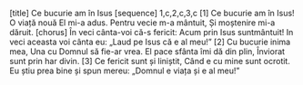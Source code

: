 [title] Ce bucurie am în Isus
[sequence] 1,c,2,c,3,c
[1]
Ce bucurie am în Isus!
O viață nouă El mi-a adus.
Pentru vecie m-a mântuit,
Și moștenire mi-a dăruit.
[chorus]
În veci cânta-voi că-s fericit:
Acum prin Isus suntmântuit!
In veci aceasta voi cânta eu:
„Laud pe Isus că e al meu!”
[2]
Cu bucurie inima mea,
Una cu Domnul să fie-ar vrea.
El pace sfânta îmi dă din plin,
Înviorat sunt prin har divin.
[3]
Ce fericit sunt și liniștit,
Când e cu mine sunt ocrotit.
Eu știu prea bine și spun mereu:
„Domnul e viața și e al meu!”


